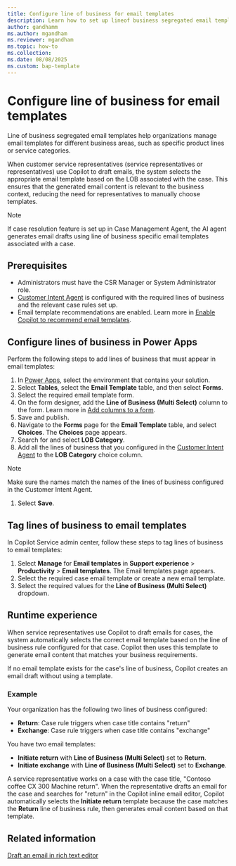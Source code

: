 ```yaml
---
title: Configure line of business for email templates
description: Learn how to set up lineof business segregated email templates for Copilot recommendations.
author: gandhamm
ms.author: mgandham
ms.reviewer: mgandham
ms.topic: how-to 
ms.collection: 
ms.date: 08/08/2025
ms.custom: bap-template
---
```


# Configure line of business for email templates

Line of business segregated email templates help organizations manage email templates for different business areas, such as specific product lines or service categories.

When customer service representatives (service representatives or representatives) use Copilot to draft emails, the system selects the appropriate email template based on the LOB associated with the case. This ensures that the generated email content is relevant to the business context, reducing the need for representatives to manually choose templates.

  > [!NOTE]
  > If case resolution feature is set up in Case Management Agent, the AI agent generates email drafts using line of business specific email templates associated with a case.

## Prerequisites

- Administrators must have the CSR Manager or System Administrator role.
- [Customer Intent Agent](/dynamics365/contact-center/administer/manage-customer-intent-agent) is configured with the required lines of business and the relevant case rules set up.
- Email template recommendations are enabled. Learn more in [Enable Copilot to recommend email templates](/dynamics365/contact-center/administer/copilot-email-enable).

## Configure lines of business in Power Apps

Perform the following steps to add lines of business that must appear in email templates:

1. In [Power Apps](https://make.powerapps.com/), select the environment that contains your solution.
1. Select **Tables**, select the **Email Template** table, and then select **Forms**.
1. Select the required email template form.
1. On the form designer, add the **Line of Business (Multi Select)** column to the form. Learn more in [Add columns to a form](/power-apps/maker/model-driven-apps/add-move-or-delete-fields-on-form#add-columns-to-a-form).
1. Save and publish.
1. Navigate to the **Forms** page for the **Email Template** table, and select **Choices**. The **Choices** page appears.
1. Search for and select **LOB Category**.
1. Add all the lines of business that you configured in the [Customer Intent Agent](/dynamics365/contact-center/administer/manage-customer-intent-agent) to the **LOB Category** choice column. 
  > [!NOTE]
  > Make sure the names match the names of the lines of business configured in the Customer Intent Agent.
1. Select **Save**.


## Tag lines of business to email templates

In Copilot Service admin center, follow these steps to tag lines of business to email templates:

1. Select **Manage** for **Email templates** in **Support experience** > **Productivity** > **Email templates**. The Email templates page appears.
1. Select the required case email template or create a new email template.
1. Select the required values for the **Line of Business (Multi Select)** dropdown.

## Runtime experience

When service representatives use Copilot to draft emails for cases, the system automatically selects the correct email template based on the line of business rule configured for that case. Copilot then uses this template to generate email content that matches your business requirements.

If no email template exists for the case's line of business, Copilot creates an email draft without using a template.

### Example

Your organization has the following two lines of business configured:

- **Return**: Case rule triggers when case title contains "return"
- **Exchange**: Case rule triggers when case title contains "exchange"

You have two email templates:

- **Initiate return** with **Line of Business (Multi Select)** set to **Return**.
- **Initiate exchange** with **Line of Business (Multi Select)** set to **Exchange**.

A service representative works on a case with the case title, "Contoso coffee CX 300 Machine return". When the representative drafts an email for the case and searches for "return" in the Copilot inline email editor, Copilot automatically selects the **Initiate return** template because the case matches the **Return** line of business rule, then generates email content based on that template.

## Related information

[Draft an email in rich text editor](/dynamics365/contact-center/use/use-copilot-email#use-copilot-to-draft-an-email)